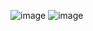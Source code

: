 <img>![image](https://github.com/shnwz3/Health-Care-Data-Driven-Decisions/assets/136324711/04695d6e-2699-4792-90a8-d1bcfd5bb0af)</img>
<img>![image](https://github.com/shnwz3/Health-Care-Data-Driven-Decisions/assets/136324711/605f58a4-0a6d-4269-b56e-a0f4c1164bab)</img>

